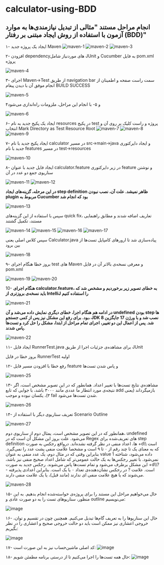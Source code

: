 # calculator-using-BDD

## انجام مراحل مستند **"مثالی از تبدیل نیازمندی‌ها به موارد آزمون با استفاده از روش ایجاد مبتنی بر رفتار (BDD)"**
۱- ایجاد یک پروژه جدید Maven
![maven-1](https://github.com/MahtaFetrat/calculator-using-BDD/assets/62302965/ab1fd796-8f90-472d-91f8-ade121b1854d)
![maven-2](https://github.com/MahtaFetrat/calculator-using-BDD/assets/62302965/300aba75-c85a-4f0d-a2af-794c4faf2efb)
![maven-3](https://github.com/MahtaFetrat/calculator-using-BDD/assets/62302965/4009b7e7-67bb-45f6-861c-907b3bccdc59)

۲- افزودن dependencyهای موردنیاز شامل JUnit و Cucumber به فایل pom.xml پروژه

![maven-4](https://github.com/MahtaFetrat/calculator-using-BDD/assets/62302965/cf7e6076-6a0a-4cab-90d2-9e408f40c9e5)

۳- اجرای Maven->Test از طریق navigation bar سمت راست صفحه و اطمینان از انجام موفق آن با دیدن پیغام BUILD SUCCESS

![maven-5](https://github.com/MahtaFetrat/calculator-using-BDD/assets/62302965/6425f115-bbbf-44e6-9b4e-0065edeaab4f)

۴و ۵- با انجام این مراحل، ملزومات راه‌اندازی می‌شود

![maven-6](https://github.com/MahtaFetrat/calculator-using-BDD/assets/62302965/a0c228cb-12e6-44eb-ace3-0307f989c72b)

۶- ایجاد یک پکیج جدید به نام resources در پکیج test پروژه و راست کلیک بر روی آن و انتخاب Mark Directory as Test Resource Root
![maven-7](https://github.com/MahtaFetrat/calculator-using-BDD/assets/62302965/1cf77b7e-a360-499c-a269-70c952db6885)
![maven-8](https://github.com/MahtaFetrat/calculator-using-BDD/assets/62302965/dc60c0c4-80a4-4f54-8edc-66b87d96f1b3)
![maven-9](https://github.com/MahtaFetrat/calculator-using-BDD/assets/62302965/7d43f12f-925d-4e83-b351-d93e81e5373c)

۷- ایجاد پکیج جدید با نام calculator در مسیر src->main->java و ایجاد دایرکتوری جدید با نام features در مسیر test->resources

![maven-10](https://github.com/MahtaFetrat/calculator-using-BDD/assets/62302965/9fb4a407-779a-482b-9c1a-f7616b777d2f)

۸- ایجاد فایل جدید با عنوان calculator.feature در زیر دایرکتوری feature و نوشتن سناریوی جمع دو عدد در آن

![maven-11](https://github.com/MahtaFetrat/calculator-using-BDD/assets/62302965/4ef3a40f-9e0d-4424-a725-43037892304a)
![maven-12](https://github.com/MahtaFetrat/calculator-using-BDD/assets/62302965/276c700f-5896-4040-be2f-7c1f2246d92f)

**در این مرحله، گزینه‌های ایجاد step definition ظاهر نمیشد. علت آن، نصب نبودن plugin مربوط به Cucumber بود که انجام شد**

![maven-13](https://github.com/MahtaFetrat/calculator-using-BDD/assets/62302965/fc35d0cd-4ff9-42fd-a4a1-fdbc105decbd)

سپس با استفاده از این گزینه‌های quick fix، تعاریف اضافه شدند و مطابق راهنمایی مستند، تکمیل گشتند

![maven-14](https://github.com/MahtaFetrat/calculator-using-BDD/assets/62302965/4cedf918-b7d0-457f-931e-e8f55875680c)
![maven-15](https://github.com/MahtaFetrat/calculator-using-BDD/assets/62302965/7745d411-aa22-4172-92e2-1be419f7b6e8)
![maven-16](https://github.com/MahtaFetrat/calculator-using-BDD/assets/62302965/4b1430ef-ff94-4ebf-8e3a-fb82e1fdc459)
![maven-17](https://github.com/MahtaFetrat/calculator-using-BDD/assets/62302965/686f401c-fc51-435f-ab8d-cbde23cc55a9)

سپس کلاس اصلی یعنی Calculator.java پیاده‌سازی شد تا ارورهای کامپایل تست‌ها از بین برود

![maven-18](https://github.com/MahtaFetrat/calculator-using-BDD/assets/62302965/e64f09de-7b87-42e1-9873-c6c8192a8084)

۹- بروز خطا هنگام اجرای test های Maven و معرفی نسخه‌ی بالاتر آن در فایل pom.xml

![maven-19](https://github.com/MahtaFetrat/calculator-using-BDD/assets/62302965/9a23462e-dec9-4193-bb08-f603fe5c6fa4)
![maven-20](https://github.com/MahtaFetrat/calculator-using-BDD/assets/62302965/551f77c1-a692-46f4-a7aa-17f742af4182)

10- **هنگام اجرای calculator.feature، به خطای تصویر زیر برخوردیم و مشخص شد که باید نسخه‌ی بروزتری از IntelliJ را استفاده کنیم**

![maven-21](https://github.com/MahtaFetrat/calculator-using-BDD/assets/62302965/c4a63418-6a69-442a-ba68-2e9399ee5011)

**در ادامه هم هنگام اجرا، خطای دیگری نمایش داده می‌شد و آن undefined بودن step ها بود. برای رفع این مشکل نیز پس از کمی جستجو، JDK 8 نصب شد و با ورژن 17 جایگزین شد. پس از اعمال این دو تغییر، اجرای تمام مراحل از ابتدا، مشکل را حل کرد و تست‌ها پاس شدند.**

![maven-22](https://github.com/MahtaFetrat/calculator-using-BDD/assets/62302965/20e35989-a619-4ea2-849c-3f33f2d1b4f0)


۱۱- ایجاد فایل RunnerTest.java برای مشاهده‌ی جزئیات اجرا از طریق JUnit


بروز خطا در فایل RunnerTest اولیه


۱۲- رفع خطا با افزودن مسیر فایل feature و پاس شدن تست‌ها

![maven-25](https://github.com/MahtaFetrat/calculator-using-BDD/assets/62302965/4a7a09be-8e89-4968-9296-44baa93ebdc9)

۱۳- مشاهده‌ي نتایج تست‌ها با تغییر اعداد. همانطور که در این تصویر مشخص است، اگر نتیجه‌ی مورد انتطار ما عددی مانند ۳۰۰۰ باشد، با جوابی که تابع add بازمیگرداند (یعنی ۳)، یکسان نبوده و موجب fail شدن تست‌ها می‌شود.

![maven-26](https://github.com/MahtaFetrat/calculator-using-BDD/assets/62302965/afed1e70-f023-4dca-b690-d75418ae59e2)

۱۴- تعریف سناریوی دیگر با استفاده از Scenario Outline

![maven-27](https://github.com/MahtaFetrat/calculator-using-BDD/assets/62302965/54e5f754-4583-41ce-ac6e-c9604b0b8e1f)

همانطور که در این تصویر مشخص است، یمثال دوم از سناریوی دوم، undefined می‌شود. علت بروز این مشکل آن است که در Regex های تعریف‌شده برای step definition ها، اعداد منفی در نظر گرفته نشده‌اند. درواقع رجکس به صورت +d\\\\ است که به معنای یک تا چند رقم از ۰ تا ۹ است و مشخصا علامت منفی پشت عدد را نمی‌گیرد. بنابراین وقتی که در مثال دوم، یک عدد منفی به عنوان value 1 داده می‌شود، شناخته نمی‌شود. با تغییر رجکس‌ها به یک حالت عمومی‌تر که شامل اعداد صحیح منفی نیز باشد، این مشکل برطرف می‌شود و تمام تست‌ها پاس می‌شوند. رجکس جدید به صورت +d\\\\?- است. علامت ? در رجکس نشان‌دهنده‌ی تعداد ۰ یا یک است. بنابراین اعدادی پذیرفته می‌شوند که یا هیچ علامت منفی ای ندارند (مانند قبل)، یا یک علامت منفی دارند.

![maven-28](https://github.com/MahtaFetrat/calculator-using-BDD/assets/62302965/7de356f1-9ae3-484a-aa8d-e0eafa021c73)

۱۵- حال می‌خواهیم مراحل این مستند را برای پروژه‌ی خواسته‌شده انجام بدهیم. به این منظور، سناریو‌های تست را به دو صورت عادی و outline می‌نویسیم:

![image](https://github.com/MahtaFetrat/calculator-using-BDD/assets/62302965/40ec55ca-d43c-45a7-be9a-00e8b1121328)

۱۶- حال این سناریوها را به تعریف گام‌ها تبدیل می‌کنیم. همچنین چون در تقسیم و توان، خروجی اعشاری نیز ممکن است باید دو حالت خروجی صحیح و اعشاری را در نظر بگیریم:

![image](https://github.com/MahtaFetrat/calculator-using-BDD/assets/62302965/ee38d510-9e24-476a-b635-711f4b8d03cb)


۱۷- کد اصلی ماشین‌حساب نیز به این صورت است:
![image](https://github.com/MahtaFetrat/calculator-using-BDD/assets/62302965/e09857e4-6f92-4a61-b67c-2b2cf998b57a)


۱۸- حال همه تست‌ها را اجرا می‌کنیم تا از درستی برنامه مطمئن شویم:
![image](https://github.com/MahtaFetrat/calculator-using-BDD/assets/62302965/f388d74a-f33a-42ba-baa4-afe09ce2b867)
